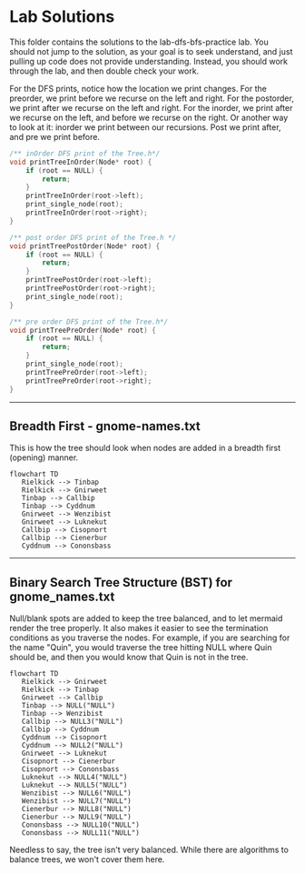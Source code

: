 # Lab Solutions

This folder contains the solutions to the lab-dfs-bfs-practice lab. You should not jump to the solution, as
your goal is to seek understand, and just pulling up code does not provide understanding. Instead, you should work through
the lab, and then double check your work. 

For the DFS prints, notice how the location we print changes. For the preorder, we print before we recurse on the left and right. For the postorder, we print after we recurse on the left and right. For the inorder, we print after we recurse on the left, and before we recurse on the right. Or another way to look at it: inorder we print between our recursions. Post we print after, and pre we print before.

```c
/** inOrder DFS print of the Tree.h*/
void printTreeInOrder(Node* root) {
	if (root == NULL) {
		return;
	}
	printTreeInOrder(root->left);
	print_single_node(root);
	printTreeInOrder(root->right);
}

/** post order DFS print of the Tree.h */
void printTreePostOrder(Node* root) {
	if (root == NULL) {
		return;
	}
	printTreePostOrder(root->left);
	printTreePostOrder(root->right);
	print_single_node(root);
}

/** pre order DFS print of the Tree.h*/
void printTreePreOrder(Node* root) {
	if (root == NULL) {
		return;
	}
	print_single_node(root);
	printTreePreOrder(root->left);
	printTreePreOrder(root->right);
}
```
---

## Breadth First - gnome-names.txt
This is how the tree should look when nodes are added in a breadth first (opening) manner. 

```mermaid
flowchart TD
   Rielkick --> Tinbap
   Rielkick --> Gnirweet
   Tinbap --> Callbip
   Tinbap --> Cyddnum
   Gnirweet --> Wenzibist
   Gnirweet --> Luknekut
   Callbip --> Cisopnort
   Callbip --> Cienerbur
   Cyddnum --> Cononsbass

```

---

## Binary Search Tree Structure (BST) for gnome_names.txt

Null/blank spots are added to keep the tree balanced, and to let mermaid render the tree properly. It also makes it 
easier to see the termination conditions as you traverse the nodes. For example, if you are searching for  the name "Quin", you would traverse the tree hitting NULL where Quin should be, and then you would know that Quin is not in the tree. 

```mermaid
flowchart TD
   Rielkick --> Gnirweet
   Rielkick --> Tinbap
   Gnirweet --> Callbip
   Tinbap --> NULL("NULL")
   Tinbap --> Wenzibist
   Callbip --> NULL3("NULL")
   Callbip --> Cyddnum 
   Cyddnum --> Cisopnort
   Cyddnum --> NULL2("NULL")
   Gnirweet --> Luknekut
   Cisopnort --> Cienerbur
   Cisopnort --> Cononsbass
   Luknekut --> NULL4("NULL")
   Luknekut --> NULL5("NULL")
   Wenzibist --> NULL6("NULL")
   Wenzibist --> NULL7("NULL")
   Cienerbur --> NULL8("NULL")
   Cienerbur --> NULL9("NULL")
   Cononsbass --> NULL10("NULL")
   Cononsbass --> NULL11("NULL")

```

Needless to say, the tree isn't very balanced. While there are algorithms to balance trees, we won't cover them here. 



